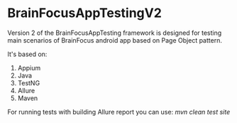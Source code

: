 # BrainFocusAppTestingV2
Version 2 of the BrainFocusAppTesting framework is designed for testing main scenarios of BrainFocus android app based on Page Object pattern.

It's based on:

1. Appium
2. Java
3. TestNG
4. Allure
5. Maven

For running tests with building Allure report you can use: *mvn clean test site*
